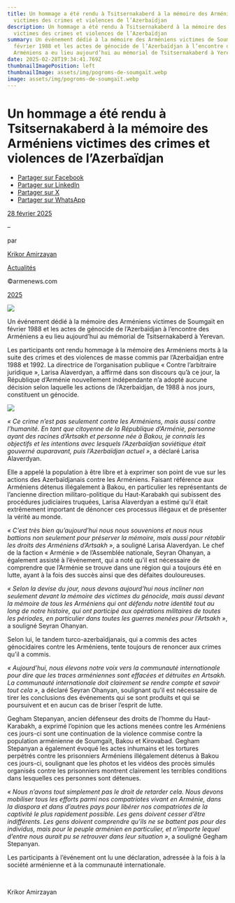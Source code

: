 ```yaml
---
title: Un hommage a été rendu à Tsitsernakaberd à la mémoire des Arméniens
  victimes des crimes et violences de l’Azerbaïdjan
description: Un hommage a été rendu à Tsitsernakaberd à la mémoire des Arméniens
  victimes des crimes et violences de l’Azerbaïdjan
summary: Un événement dédié à la mémoire des Arméniens victimes de Soumgaït en
  février 1988 et les actes de génocide de l’Azerbaïdjan à l’encontre des
  Arméniens a eu lieu aujourd’hui au mémorial de Tsitsernakaberd à Yerevan.
date: 2025-02-28T19:34:41.769Z
thumbnailImagePosition: left
thumbnailImage: assets/img/pogroms-de-soumgaït.webp
image: assets/img/pogroms-de-soumgaït.webp
---
```

<!--StartFragment-->

# Un hommage a été rendu à Tsitsernakaberd à la mémoire des Arméniens victimes des crimes et violences de l’Azerbaïdjan

* [Partager sur Facebook](https://www.facebook.com/sharer/sharer.php?u=https%3A%2F%2Fwww.armenews.com%2Fun-hommage-a-ete-rendu-a-tsitsernakaberd-a-la-memoire-des-armeniens-victimes-des-crimes-et-violences-de-lazerbaidjan%2F&title=Un%20hommage%20a%20%C3%A9t%C3%A9%20rendu%20%C3%A0%20Tsitsernakaberd%20%C3%A0%20la%20m%C3%A9moire%20des%20Arm%C3%A9niens%20victimes%20des%20crimes%20et%20violences%20de%20l%26rsquo%3BAzerba%C3%AFdjan)
* [Partager sur LinkedIn](https://www.linkedin.com/shareArticle?mini=true&url=https%3A%2F%2Fwww.armenews.com%2Fun-hommage-a-ete-rendu-a-tsitsernakaberd-a-la-memoire-des-armeniens-victimes-des-crimes-et-violences-de-lazerbaidjan%2F&title=Un%20hommage%20a%20%C3%A9t%C3%A9%20rendu%20%C3%A0%20Tsitsernakaberd%20%C3%A0%20la%20m%C3%A9moire%20des%20Arm%C3%A9niens%20victimes%20des%20crimes%20et%20violences%20de%20l%26rsquo%3BAzerba%C3%AFdjan)
* [Partager sur X](https://x.com/share?url=https%3A%2F%2Fwww.armenews.com%2Fun-hommage-a-ete-rendu-a-tsitsernakaberd-a-la-memoire-des-armeniens-victimes-des-crimes-et-violences-de-lazerbaidjan%2F&text=Un%20hommage%20a%20%C3%A9t%C3%A9%20rendu%20%C3%A0%20Tsitsernakaberd%20%C3%A0%20la%20m%C3%A9moire%20des%20Arm%C3%A9niens%20victimes%20des%20crimes%20et%20violences%20de%20l%26rsquo%3BAzerba%C3%AFdjan)
* [Partager sur WhatsApp](https://api.whatsapp.com/send?text=Un%20hommage%20a%20%C3%A9t%C3%A9%20rendu%20%C3%A0%20Tsitsernakaberd%20%C3%A0%20la%20m%C3%A9moire%20des%20Arm%C3%A9niens%20victimes%20des%20crimes%20et%20violences%20de%20l%26rsquo%3BAzerba%C3%AFdjan%20%E2%80%94%20https%3A%2F%2Fwww.armenews.com%2Fun-hommage-a-ete-rendu-a-tsitsernakaberd-a-la-memoire-des-armeniens-victimes-des-crimes-et-violences-de-lazerbaidjan%2F)

[28 février 2025](https://www.armenews.com/un-hommage-a-ete-rendu-a-tsitsernakaberd-a-la-memoire-des-armeniens-victimes-des-crimes-et-violences-de-lazerbaidjan/)

–

par

[Krikor Amirzayan](https://www.armenews.com/author/krikor56/)

[Actualités](https://www.armenews.com/categorie/actualites/)

©armenews.com

[2025](https://www.armenews.com/un-hommage-a-ete-rendu-a-tsitsernakaberd-a-la-memoire-des-armeniens-victimes-des-crimes-et-violences-de-lazerbaidjan/)

![](https://www.armenews.com/wp-content/uploads/2025/02/3334-2.jpg)

Un événement dédié à la mémoire des Arméniens victimes de Soumgaït en février 1988 et les actes de génocide de l’Azerbaïdjan à l’encontre des Arméniens a eu lieu aujourd’hui au mémorial de Tsitsernakaberd à Yerevan.

Les participants ont rendu hommage à la mémoire des Arméniens morts à la suite des crimes et des violences de masse commis par l’Azerbaïdjan entre 1988 et 1992. La directrice de l’organisation publique « Contre l’arbitraire juridique », Larisa Alaverdyan, a affirmé dans son discours qu’à ce jour, la République d’Arménie nouvellement indépendante n’a adopté aucune décision selon laquelle les actions de l’Azerbaïdjan, de 1988 à nos jours, constituent un génocide.

![](https://www.armenews.com/wp-content/uploads/2025/02/Car-2017-1-Copie-222x300.jpg)

*« Ce crime n’est pas seulement contre les Arméniens, mais aussi contre l’humanité. En tant que citoyenne de la République d’Arménie, personne ayant des racines d’Artsakh et personne née à Bakou, je connais les objectifs et les intentions avec lesquels l’Azerbaïdjan soviétique était gouverné auparavant, puis l’Azerbaïdjan actuel »*, a déclaré Larisa Alaverdyan.

Elle a appelé la population à être libre et à exprimer son point de vue sur les actions des Azerbaïdjanais contre les Arméniens. Faisant référence aux Arméniens détenus illégalement à Bakou, en particulier les représentants de l’ancienne direction militaro-politique du Haut-Karabakh qui subissent des procédures judiciaires truquées, Larisa Alaverdyan a estimé qu’il était extrêmement important de dénoncer ces processus illégaux et de présenter la vérité au monde.

*« C’est très bien qu’aujourd’hui nous nous souvenions et nous nous battions non seulement pour préserver la mémoire, mais aussi pour rétablir les droits des Arméniens d’Artsakh »*, a souligné Larisa Alaverdyan. Le chef de la faction « Arménie » de l’Assemblée nationale, Seyran Ohanyan, a également assisté à l’événement, qui a noté qu’il est nécessaire de comprendre que l’Arménie se trouve dans une région qui a toujours été en lutte, ayant à la fois des succès ainsi que des défaites douloureuses.

*« Selon la devise du jour, nous devons aujourd’hui nous incliner non seulement devant la mémoire des victimes du génocide, mais aussi devant la mémoire de tous les Arméniens qui ont défendu notre identité tout au long de notre histoire, qui ont participé aux opérations militaires de toutes les périodes, en particulier dans toutes les guerres menées pour l’Artsakh »*, a souligné Seyran Ohanyan.

Selon lui, le tandem turco-azerbaïdjanais, qui a commis des actes génocidaires contre les Arméniens, tente toujours de renoncer aux crimes qu’il a commis.

*« Aujourd’hui, nous élevons notre voix vers la communauté internationale pour dire que les traces arméniennes sont effacées et détruites en Artsakh. La communauté internationale doit clairement se rendre compte et savoir tout cela »*, a déclaré Seyran Ohanyan, soulignant qu’il est nécessaire de tirer les conclusions des événements qui se sont produits et qui se poursuivent et en aucun cas de briser l’esprit de lutte.

Gegham Stepanyan, ancien défenseur des droits de l’homme du Haut-Karabakh, a exprimé l’opinion que les actions menées contre les Arméniens ces jours-ci sont une continuation de la violence commise contre la population arménienne de Soumgaït, Bakou et Kirovabad. Gegham Stepanyan a également évoqué les actes inhumains et les tortures perpétrés contre les prisonniers Arméniens illégalement détenus à Bakou ces jours-ci, soulignant que les photos et les vidéos des procès simulés organisés contre les prisonniers montrent clairement les terribles conditions dans lesquelles ces personnes sont détenues.

*« Nous n’avons tout simplement pas le droit de retarder cela. Nous devons mobiliser tous les efforts parmi nos compatriotes vivant en Arménie, dans la diaspora et dans d’autres pays pour libérer nos compatriotes de la captivité le plus rapidement possible. Les gens doivent cesser d’être indifférents. Les gens doivent comprendre qu’ils ne se battent pas pour des individus, mais pour le peuple arménien en particulier, et n’importe lequel d’entre nous aurait pu se retrouver dans leur situation »*, a souligné Gegham Stepanyan.

Les participants à l’événement ont lu une déclaration, adressée à la fois à la société arménienne et à la communauté internationale.

 

Krikor Amirzayan

<!--EndFragment-->